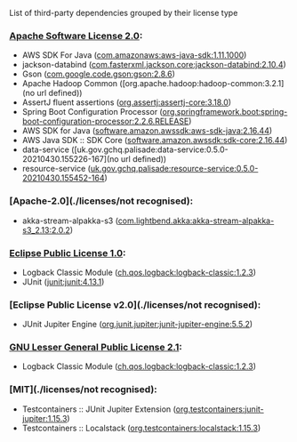 List of third-party dependencies grouped by their license type

### [Apache Software License 2.0](./licenses/apache_software_license_2.0.txt):
* AWS SDK For Java ([com.amazonaws:aws-java-sdk:1.11.1000](https://aws.amazon.com/sdkforjava))
* jackson-databind ([com.fasterxml.jackson.core:jackson-databind:2.10.4](http://github.com/FasterXML/jackson))
* Gson ([com.google.code.gson:gson:2.8.6](https://github.com/google/gson/gson))
* Apache Hadoop Common ([org.apache.hadoop:hadoop-common:3.2.1](no url defined))
* AssertJ fluent assertions ([org.assertj:assertj-core:3.18.0](https://assertj.github.io/doc/assertj-core/))
* Spring Boot Configuration Processor ([org.springframework.boot:spring-boot-configuration-processor:2.2.6.RELEASE](https://projects.spring.io/spring-boot/#/spring-boot-parent/spring-boot-tools/spring-boot-configuration-processor))
* AWS SDK for Java ([software.amazon.awssdk:aws-sdk-java:2.16.44](https://aws.amazon.com/sdkforjava))
* AWS Java SDK :: SDK Core ([software.amazon.awssdk:sdk-core:2.16.44](https://aws.amazon.com/sdkforjava))
* data-service ([uk.gov.gchq.palisade:data-service:0.5.0-20210430.155226-167](no url defined))
* resource-service ([uk.gov.gchq.palisade:resource-service:0.5.0-20210430.155452-164](https://github.com/gchq/Palisade-services/tree/develop/resource-service))

### [Apache-2.0](./licenses/not recognised):
* akka-stream-alpakka-s3 ([com.lightbend.akka:akka-stream-alpakka-s3_2.13:2.0.2](https://doc.akka.io/docs/alpakka/current))

### [Eclipse Public License 1.0](./licenses/eclipse_public_license_1.0.html):
* Logback Classic Module ([ch.qos.logback:logback-classic:1.2.3](http://logback.qos.ch/logback-classic))
* JUnit ([junit:junit:4.13.1](http://junit.org))

### [Eclipse Public License v2.0](./licenses/not recognised):
* JUnit Jupiter Engine ([org.junit.jupiter:junit-jupiter-engine:5.5.2](https://junit.org/junit5/))

### [GNU Lesser General Public License 2.1](./licenses/gnu_lgpl_2.1.html):
* Logback Classic Module ([ch.qos.logback:logback-classic:1.2.3](http://logback.qos.ch/logback-classic))

### [MIT](./licenses/not recognised):
* Testcontainers :: JUnit Jupiter Extension ([org.testcontainers:junit-jupiter:1.15.3](https://testcontainers.org))
* Testcontainers :: Localstack ([org.testcontainers:localstack:1.15.3](https://testcontainers.org))
